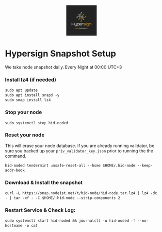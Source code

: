 <p align="center">
  <img height="100" height="auto" src="https://raw.githubusercontent.com/Nodeist/Kurulumlar/main/logos/hypersign.png">
</p>



# Hypersign Snapshot Setup
We take node snapshot daily.
Every Night at 00:00 UTC+3

### Install lz4 (if needed)
```
sudo apt update
sudo apt install snapd -y
sudo snap install lz4
```

### Stop your node
```
sudo systemctl stop hid-noded
```

### Reset your node
This will erase your node database. If you are already running validator, be sure you backed up your `priv_validator_key.json` prior to running the the command.

```
hid-noded tendermint unsafe-reset-all --home $HOME/.hid-node --keep-addr-book
```

### Download & Install the snapshot
```
curl -L https://snap.nodeist.net/t/hid-node/hid-node.tar.lz4 | lz4 -dc - | tar -xf - -C $HOME/.hid-node --strip-components 2
```

### Restart Service & Check Log:
```
sudo systemctl start hid-noded && journalctl -u hid-noded -f --no-hostname -o cat
```
